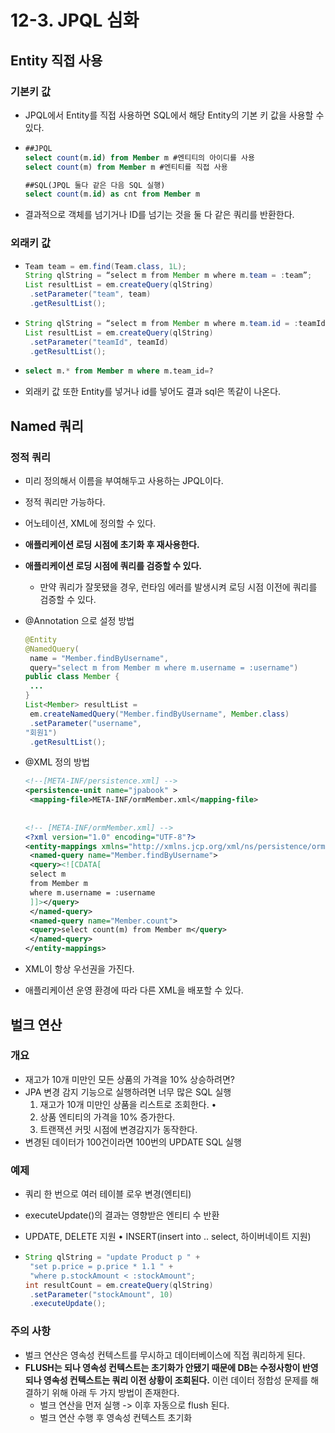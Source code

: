 # 12-3. JPQL 심화



## Entity 직접 사용

### 기본키 값

- JPQL에서 Entity를 직접 사용하면 SQL에서 해당 Entity의 기본 키 값을 사용할 수 있다.

- ```sql
  ##JPQL
  select count(m.id) from Member m #엔티티의 아이디를 사용
  select count(m) from Member m #엔티티를 직접 사용
  
  ##SQL(JPQL 둘다 같은 다음 SQL 실행)
  select count(m.id) as cnt from Member m
  ```

- 결과적으로 객체를 넘기거나 ID를 넘기는 것을 둘 다 같은 쿼리를 반환한다.

### 외래키 값

- ```java
  Team team = em.find(Team.class, 1L);
  String qlString = “select m from Member m where m.team = :team”;
  List resultList = em.createQuery(qlString)
   .setParameter("team", team)
   .getResultList();
  ```

- ```java
  String qlString = “select m from Member m where m.team.id = :teamId”;
  List resultList = em.createQuery(qlString)
   .setParameter("teamId", teamId)
   .getResultList(); 
  ```

- ```sql
  select m.* from Member m where m.team_id=?
  ```

- 외래키 값 또한 Entity를 넣거나 id를 넣어도 결과 sql은 똑같이 나온다.



## Named 쿼리

### 정적 쿼리

- 미리 정의해서 이름을 부여해두고 사용하는 JPQL이다.

- 정적 쿼리만 가능하다.

- 어노테이션, XML에 정의할 수 있다.

- **애플리케이션 로딩 시점에 초기화 후 재사용한다.**

- **애플리케이션 로딩 시점에 쿼리를 검증할 수 있다.**

  - 만약 쿼리가 잘못됐을 경우, 런타임 에러를 발생시켜 로딩 시점 이전에 쿼리를 검증할 수 있다.

- @Annotation 으로 설정 방법
  ```java
  @Entity
  @NamedQuery(
   name = "Member.findByUsername",
   query="select m from Member m where m.username = :username")
  public class Member {
   ...
  }
  List<Member> resultList =
   em.createNamedQuery("Member.findByUsername", Member.class)
   .setParameter("username",
  "회원1")
   .getResultList();
  ```

- @XML 정의 방법
  ```xml
  <!--[META-INF/persistence.xml] -->
  <persistence-unit name="jpabook" >
   <mapping-file>META-INF/ormMember.xml</mapping-file>
      
      
  <!-- [META-INF/ormMember.xml] -->
  <?xml version="1.0" encoding="UTF-8"?>
  <entity-mappings xmlns="http://xmlns.jcp.org/xml/ns/persistence/orm" version="2.1">
   <named-query name="Member.findByUsername">
   <query><![CDATA[
   select m
   from Member m
   where m.username = :username
   ]]></query>
   </named-query>
   <named-query name="Member.count">
   <query>select count(m) from Member m</query>
   </named-query>
  </entity-mappings>
  ```

- XML이 항상 우선권을 가진다.

- 애플리케이션 운영 환경에 따라 다른 XML을 배포할 수 있다.



## 벌크 연산

### 개요

- 재고가 10개 미만인 모든 상품의 가격을 10% 상승하려면? 
- JPA 변경 감지 기능으로 실행하려면 너무 많은 SQL 실행 
  1. 재고가 10개 미만인 상품을 리스트로 조회한다. •
  2. 상품 엔티티의 가격을 10% 증가한다. 
  3. 트랜잭션 커밋 시점에 변경감지가 동작한다. 
- 변경된 데이터가 100건이라면 100번의 UPDATE SQL 실행

### 예제

- 쿼리 한 번으로 여러 테이블 로우 변경(엔티티) 

- executeUpdate()의 결과는 영향받은 엔티티 수 반환 

- UPDATE, DELETE 지원 • INSERT(insert into .. select, 하이버네이트 지원)

- ```java
  String qlString = "update Product p " +
   "set p.price = p.price * 1.1 " +
   "where p.stockAmount < :stockAmount";
  int resultCount = em.createQuery(qlString)
   .setParameter("stockAmount", 10)
   .executeUpdate();
  ```

### 주의 사항

- 벌크 연산은 영속성 컨텍스트를 무시하고 데이터베이스에 직접 쿼리하게 된다. 
- **FLUSH는 되나 영속성 컨텍스트는 초기화가 안됐기 때문에 DB는 수정사항이 반영되나 영속성 컨텍스트는 쿼리 이전 상황이 조회된다.** 이런 데이터 정합성 문제를 해결하기 위해 아래 두 가지 방법이 존재한다.
  - 벌크 연산을 먼저 실행 -> 이후 자동으로 flush 된다.
  - 벌크 연산 수행 후 영속성 컨텍스트 초기화